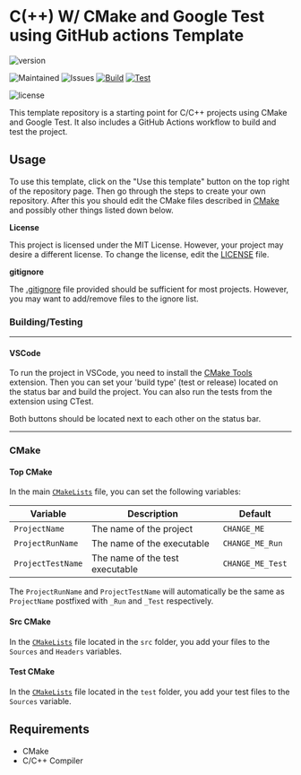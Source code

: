 # C(++) W/ CMake and Google Test using GitHub actions Template

![version](https://img.shields.io/github/v/release/TomVer99/C-CPP_CMake_GTest-GithubActions?label=Release&style=flat-square)

![Maintained](https://img.shields.io/maintenance/yes/2022?label=Maintained&style=flat-square)
![Issues](https://img.shields.io/github/issues-raw/TomVer99/C-CPP_CMake_GTest-GithubActions?label=Issues&style=flat-square)
[![Build](https://img.shields.io/endpoint.svg?url=https%3A%2F%2Factions-badge.atrox.dev%2Fatrox%2Fsync-dotenv%2Fbadge&label=Build&style=flat-square)](https://actions-badge.atrox.dev/TomVer99/repoName/Build)
[![Test](https://img.shields.io/endpoint.svg?url=https%3A%2F%2Factions-badge.atrox.dev%2Fatrox%2Fsync-dotenv%2Fbadge&label=Test&style=flat-square)](https://actions-badge.atrox.dev/TomVer99/C-CPP_CMake_GTest-GithubActions/Test)

![license](https://img.shields.io/github/license/TomVer99/C-CPP_CMake_GTest-GithubActions?color=blue&label=License&style=flat-square)

This template repository is a starting point for C/C++ projects using CMake and Google Test. It also includes a GitHub Actions workflow to build and test the project.

## Usage

To use this template, click on the "Use this template" button on the top right of the repository page. Then go through the steps to create your own repository. After this you should edit the CMake files described in [CMake](#CMake) and possibly other things listed down below.

**License**

This project is licensed under the MIT License. However, your project may desire a different license. To change the license, edit the [LICENSE](LICENSE) file.

**gitignore**

The [.gitignore](.gitignore) file provided should be sufficient for most projects. However, you may want to add/remove files to the ignore list.

### Building/Testing

___

#### VSCode

To run the project in VSCode, you need to install the [CMake Tools](https://marketplace.visualstudio.com/items?itemName=ms-vscode.cmake-tools) extension. Then you can set your 'build type' (test or release) located on the status bar and build the project. You can also run the tests from the extension using CTest.

Both buttons should be located next to each other on the status bar.

___

<!-- #### Command line

<span style="color:red">**Not tested**</span>

<span style="color:red">Commands listed may be incorrect / missing</span>

To build the project, run the following commands:

```bash
cmake -B build -DCMAKE_BUILD_TYPE=Release

cmake --build build --config Release
```

If you want to run tests:

```bash
cmake -B build -DCMAKE_BUILD_TYPE=Debug

cmake --build build --config Debug

ctest -C Debug
```

___ -->

### CMake

#### Top CMake

In the main [`CMakeLists`](CMakeLists.txt) file, you can set the following variables:

| Variable | Description | Default |
| --- | --- | --- |
| `ProjectName` | The name of the project | `CHANGE_ME` |
| `ProjectRunName` | The name of the executable | `CHANGE_ME_Run` |
| `ProjectTestName` | The name of the test executable | `CHANGE_ME_Test` |

The `ProjectRunName` and `ProjectTestName` will automatically be the same as `ProjectName` postfixed with `_Run` and `_Test` respectively.

#### Src CMake

In the [`CMakeLists`](src/CMakeLists.txt) file located in the `src` folder, you add your files to the `Sources` and `Headers` variables.

#### Test CMake

In the [`CMakeLists`](test/CMakeLists.txt) file located in the `test` folder, you add your test files to the `Sources` variable.

## Requirements

* CMake
* C/C++ Compiler
